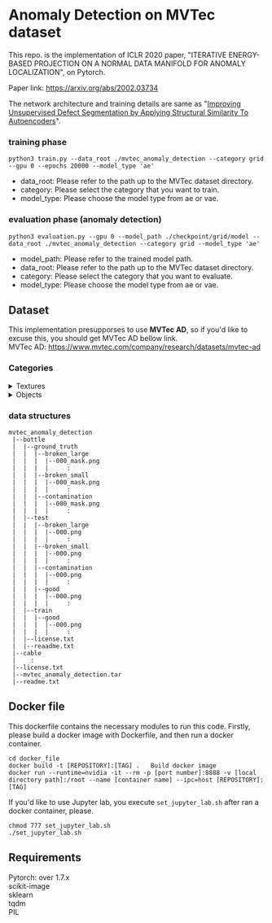 # Anomaly Detection on MVTec dataset
This repo. is the implementation of ICLR 2020 paper, "ITERATIVE ENERGY-BASED PROJECTION ON A NORMAL DATA MANIFOLD FOR ANOMALY LOCALIZATION", on Pytorch.

Paper link: https://arxiv.org/abs/2002.03734

The network architecture and training details are same as "[Improving Unsupervised Defect Segmentation
by Applying Structural Similarity To Autoencoders](https://arxiv.org/abs/1807.02011)".

### training phase
```
python3 train.py --data_root ./mvtec_anomaly_detection --category grid --gpu 0 --epochs 20000 --model_type 'ae'
```
- data_root: Please refer to the path up to the MVTec dataset directory.
- category: Please select the category that you want to train.
- model_type: Please choose the model type from ae or vae.

### evaluation phase (anomaly detection)
```
python3 evaluation.py --gpu 0 --model_path ./checkpoint/grid/model --data_root ./mvtec_anomaly_detection --category grid --model_type 'ae'
```
- model_path: Please refer to the trained model path.
- data_root: Please refer to the path up to the MVTec dataset directory.
- category: Please select the category that you want to evaluate.
- model_type: Please choose the model type from ae or vae.

## Dataset
This implementation presupporses to use **MVTec AD**, so if you'd like to excuse this, you should get MVTec AD bellow link.<br>
MVTec AD: https://www.mvtec.com/company/research/datasets/mvtec-ad


### Categories
<details>
  <summary>Textures</summary>
  <br>
  <ul>
    <li> carpet </li>
    <li> grid </li>
    <li> leather </li>
    <li> tile </li>
    <li> wood </li>
  </ul>
</details>

<details>
  <summary>Objects</summary>
  <br>
  <ul>
    <li> bottle </li>
    <li> cable </li>
    <li> capsule </li>
    <li> hazelnut </li>
    <li> metalnut </li>
    <li> pill </li>
    <li> screw </li>
    <li> toothbrash </li>
    <li> transistor </li>
    <li> zipper </li>
  </ul>
</details>

### data structures
```
mvtec_anomaly_detection
 |--bottle
 |  |--ground_truth
 |  |  |--broken_large
 |  |  |  |--000_mask.png
 |  |  |  |     :
 |  |  |--broken_small
 |  |  |  |--000_mask.png
 |  |  |  |     :
 |  |  |--contamination
 |  |  |  |--000_mask.png
 |  |  |  |     :
 |  |--test
 |  |  |--broken_large
 |  |  |  |--000.png
 |  |  |  |     :
 |  |  |--broken_small
 |  |  |  |--000.png
 |  |  |  |     :
 |  |  |--contamination
 |  |  |  |--000.png
 |  |  |  |     :
 |  |  |--good
 |  |  |  |--000.png
 |  |  |  |     :
 |  |--train
 |  |  |--good
 |  |  |  |--000.png
 |  |  |  |     :
 |  |--license.txt
 |  |--reaadme.txt
 |--cable
 |    :
 |--license.txt
 |--mvtec_anomaly_detection.tar
 |--readme.txt
```

## Docker file
This dockerfile contains the necessary modules to run this code.
Firstly, please build a docker image with Dockerfile, and then run a docker container.
```
cd docker_file
docker build -t [REPOSITORY]:[TAG] .   Build docker image
docker run --runtime=nvidia -it --rm -p [port number]:8888 -v [local directory path]:/root --name [container name] --ipc=host [REPOSITORY]:[TAG]
```
If you'd like to use Jupyter lab, you execute `set_jupyter_lab.sh` after ran a docker container, please.
```
chmod 777 set_jupyter_lab.sh
./set_jupyter_lab.sh
```

## Requirements
Pytorch: over 1.7.x<br>
scikit-image<br>
sklearn<br>
tqdm<br>
PIL
